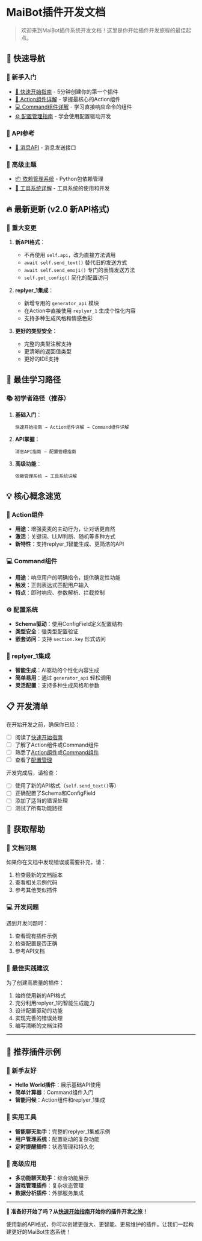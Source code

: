 # MaiBot插件开发文档

> 欢迎来到MaiBot插件系统开发文档！这里是你开始插件开发旅程的最佳起点。

## 🎯 快速导航

### 🌟 新手入门

- [📖 快速开始指南](quick-start.md) - 5分钟创建你的第一个插件
- [🧱 Action组件详解](action-components.md) - 掌握最核心的Action组件
- [💻 Command组件详解](command-components.md) - 学习直接响应命令的组件
- [⚙️ 配置管理指南](configuration-guide.md) - 学会使用配置驱动开发

### 📖 API参考

- [📡 消息API](api/message-api.md) - 消息发送接口

### 🔧 高级主题

- [📦 依赖管理系统](dependency-management.md) - Python包依赖管理
- [🔧 工具系统详解](tool-system.md) - 工具系统的使用和开发

## 🔥 最新更新 (v2.0 新API格式)

### 🎉 重大变更

1. **新API格式**：
   - 不再使用 `self.api`，改为直接方法调用
   - `await self.send_text()` 替代旧的发送方式
   - `await self.send_emoji()` 专门的表情发送方法
   - `self.get_config()` 简化的配置访问

2. **replyer_1集成**：
   - 新增专用的 `generator_api` 模块
   - 在Action中直接使用 `replyer_1` 生成个性化内容
   - 支持多种生成风格和情感色彩

3. **更好的类型安全**：
   - 完整的类型注解支持
   - 更清晰的返回值类型
   - 更好的IDE支持

## 🚀 最佳学习路径

### 📚 初学者路径（推荐）

1. **基础入门**：
   ```
   快速开始指南 → Action组件详解 → Command组件详解
   ```

2. **API掌握**：
   ```
   消息API指南 → 配置管理指南
   ```

3. **高级功能**：
   ```
   依赖管理系统 → 工具系统详解
   ```

## 💡 核心概念速览

### 🧱 Action组件

- **用途**：增强麦麦的主动行为，让对话更自然
- **激活**：关键词、LLM判断、随机等多种方式
- **新特性**：支持replyer_1智能生成、更简洁的API

### 💻 Command组件

- **用途**：响应用户的明确指令，提供确定性功能
- **触发**：正则表达式匹配用户输入
- **特点**：即时响应、参数解析、拦截控制

### ⚙️ 配置系统

- **Schema驱动**：使用ConfigField定义配置结构
- **类型安全**：强类型配置验证
- **嵌套访问**：支持 `section.key` 形式访问

### 🧠 replyer_1集成

- **智能生成**：AI驱动的个性化内容生成
- **简单易用**：通过 `generator_api` 轻松调用
- **灵活配置**：支持多种生成风格和参数

## 📋 开发清单

在开始开发之前，确保你已经：

- [ ] 阅读了[快速开始指南](quick-start.md)
- [ ] 了解了Action组件或Command组件
- [ ] 熟悉了[Action组件](action-components.md)或[Command组件](command-components.md)
- [ ] 查看了[配置管理](configuration-guide.md)

开发完成后，请检查：

- [ ] 使用了新的API格式（`self.send_text()`等）
- [ ] 正确配置了Schema和ConfigField
- [ ] 添加了适当的错误处理
- [ ] 测试了所有功能路径

## 🤝 获取帮助

### 📖 文档问题

如果你在文档中发现错误或需要补充，请：

1. 检查最新的文档版本
2. 查看相关示例代码
3. 参考其他类似插件

### 💻 开发问题

遇到开发问题时：

1. 查看现有插件示例
2. 检查配置是否正确
3. 参考API文档

### 🎯 最佳实践建议

为了创建高质量的插件：

1. 始终使用新的API格式
2. 充分利用replyer_1的智能生成能力
3. 设计配置驱动的功能
4. 实现完善的错误处理
5. 编写清晰的文档注释

---

## 🌟 推荐插件示例

### 🎯 新手友好

- **Hello World插件**：展示基础API使用
- **简单计算器**：Command组件入门
- **智能问候**：Action组件和replyer_1集成

### 🔧 实用工具

- **智能聊天助手**：完整的replyer_1集成示例
- **用户管理系统**：配置驱动的复杂功能
- **定时提醒插件**：状态管理和持久化

### 🚀 高级应用

- **多功能聊天助手**：综合功能展示
- **游戏管理插件**：复杂状态管理
- **数据分析插件**：外部服务集成

---

**🎉 准备好开始了吗？从[快速开始指南](quick-start.md)开始你的插件开发之旅！**

使用新的API格式，你可以创建更强大、更智能、更易维护的插件。让我们一起构建更好的MaiBot生态系统！
